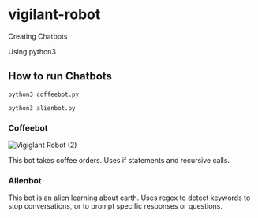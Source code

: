 # vigilant-robot
Creating Chatbots

Using python3



## How to run Chatbots
```
python3 coffeebot.py
```
```
python3 alienbot.py
```

### Coffeebot
![Vigiglant Robot (2)](https://github.com/tsoneriu1/vigilant-robot/assets/138617362/72d9b98c-7d8b-4960-9666-092e035de409)

This bot takes coffee orders. Uses if statements and recursive calls.


### Alienbot
This bot is an alien learning about earth. Uses regex to detect keywords to stop conversations, or to prompt specific responses or questions.
